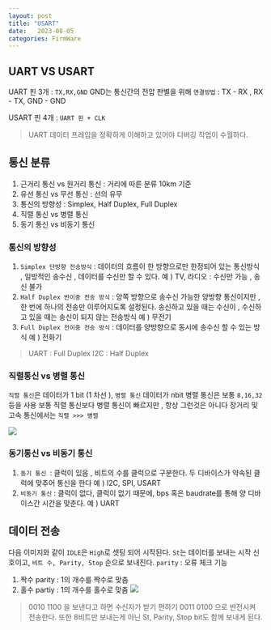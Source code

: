 ```yaml
---
layout: post
title: "USART"
date:   2023-08-05
categories: FirmWare
---
```


## UART VS USART
UART 핀 3개 : `TX,RX,GND`
GND는 통신간의 전압 판별을 위해
`연결방법` : TX - RX , RX - TX, GND - GND

USART 핀 4개 : `UART 핀 + CLK`

> UART 데이터 프레임을 정확하게 이해하고 있어야 디버깅 작업이 수월하다.

## 통신 분류
1. 근거리 통신 vs 원거리 통신 : 거리에 따른 분류 10km 기준
2. 유선 통신 vs 무선 통신 : 선의 유무
3. 통신의 방향성 : Simplex, Half Duplex, Full Duplex
4. 직렬 통신 vs 병렬 통신
5. 동기 통신 vs 비동기 통신

### 통신의 방향성
1. `Simplex 단방향 전송방식` : 데이터의 흐름이 한 방향으로만 한정되어 있는 통신방식 , 일방적인 송수신 , 데이터를 수신만 할 수 있다.
예 ) TV, 라디오 : 수신만 가능 , 송신 불가
2. `Half Duplex 반이중 전송 방식` : 양쪽 방향으로 송수신 가능한 양방향 통신이지만 , 한 번에 하나의 전송만 이루어지도록 설정된다.
송신하고 있을 때는 수신이 , 수신하고 있을 때는 송신이 되지 않는 전송방식
예 ) 무전기
3. `Full Duplex 전이중 전송 방식` : 데이터를 양방향으로 동시에 송수신 할 수 있는 방식
예 ) 전화기

> UART : Full Duplex 
I2C : Half Duplex


### 직렬통신 vs 병렬 통신
`직렬 통신`은 데이터가 1 bit (1 차선 ), `병렬 통신` 데이터가 nbit
병렬 통신은 보통 `8,16,32` 등을 사용
보통 직렬 통신보다 병렬 통신이 빠르지만 , 항상 그런것은 아니다
장거리 및 고속 통신에서는 `직렬 >>> 병렬`

![](https://velog.velcdn.com/images/dev-hoon/post/7c7e652e-e952-464a-a283-ca2c35d52be4/image.png)


### 동기통신 vs 비동기 통신
1. `동기 통신 `: 클럭이 있음 , 비트의 수를 클럭으로 구분한다. 두 디바이스가 약속된 클럭에 맞추어 통신을 한다
예 ) I2C, SPI, USART
2. `비동기 통신` : 클럭이 없다, 클럭이 없기 때문에, bps 혹은 baudrate를 통해 양 디바이스간 시간을 맞춘다.
예 ) UART

## 데이터 전송 
다음 이미지와 같이 `IDLE`은 `High`로 셋팅 되어 시작된다.
`St`는 데이터를 보내는 시작 신호이고, `비트 수, Parity, Stop` 순으로 보내진다.
`parity` : 오류 체크 기능
1. 짝수 parity : 1의 개수를 짝수로 맞춤
2. 홀수 partiy : 1의 개수를 홀수로 맞춤
![](https://velog.velcdn.com/images/dev-hoon/post/6408b252-6128-4ed1-a82d-509acc04e4bf/image.png)

> 0010 1100 을 보낸다고 하면 수신자가 받기 편하기 0011 0100 으로 반전시켜 전송한다. 
또한 8비트만 보내는게 아닌 St, Parity, Stop bit도 함께 보내게 된다.


